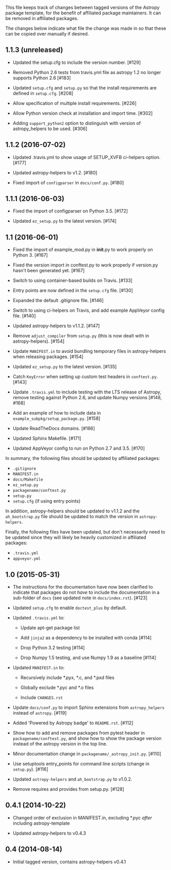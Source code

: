 This file keeps track of changes between tagged versions of the Astropy
package template, for the benefit of affiliated package maintainers. It can
be removed in affiliated packages.

The changes below indicate what file the change was made in so that these can
be copied over manually if desired.

1.1.3 (unreleased)
------------------

- Updated the setup.cfg to include the version number. [#129]

- Removed Python 2.6 tests from travis.yml file as astropy 1.2 no longer supports Python 2.6 [#183]

- Updated ``setup.cfg`` and ``setup.py`` so that the install requirements
  are defined in ``setup.cfg``. [#208]

- Allow specification of multiple install requirements. [#226]

- Allow Python version check at installation and import time. [#302]

- Adding ``support_python2`` option to distinguish with version of
  astropy_helpers to be used. [#306]


1.1.2 (2016-07-02)
------------------

- Updated .travis.yml to show usage of SETUP_XVFB ci-helpers option. [#177]

- Updated astropy-helpers to v1.2. [#180]

- Fixed import of ``configparser`` in ``docs/conf.py``. [#180]

1.1.1 (2016-06-03)
------------------

- Fixed the import of configparser on Python 3.5. [#172]

- Updated ``ez_setup.py`` to the latest version. [#174]

1.1 (2016-06-01)
----------------

- Fixed the import of example_mod.py in __init__.py to work properly on
  Python 3. [#167]

- Fixed the version import in conftest.py to work properly if version.py
  hasn't been generated yet. [#167]

- Switch to using container-based builds on Travis. [#133]

- Entry points are now defined in the ``setup.cfg`` file. [#130]

- Expanded the default .gitignore file. [#146]

- Switch to using ci-helpers on Travis, and add example AppVeyor config file.
  [#140]

- Updated astropy-helpers to v1.1.2. [#147]

- Remove ``adjust_compiler`` from ``setup.py`` (this is now dealt with in
  astropy-helpers). [#154]

- Update ``MANIFEST.in`` to avoid bundling temporary files in astropy-helpers
  when releasing packages. [#154]

- Updated ``ez_setup.py`` to the latest version. [#135]

- Catch ``KeyError`` when setting up custom test headers in ``conftest.py``.
  [#143]

- Update ``.travis.yml`` to include testing with the LTS release of Astropy,
  remove testing against Python 2.6, and update Numpy versions [#148, #168]

- Add an example of how to include data in ``example_subpkg/setup_package.py``.
  [#158]

- Update ReadTheDocs domains. [#166]

- Updated Sphinx Makefile. [#171]

- Updated AppVeyor config to run on Python 2.7 and 3.5. [#170]

In summary, the following files should be updated by affiliated packages:

- ``.gitignore``
- ``MANIFEST.in``
- ``docs/Makefile``
- ``ez_setup.py``
- ``packagename/conftest.py``
- ``setup.py``
- ``setup.cfg`` (if using entry points)

In addition, astropy-helpers should be updated to v1.1.2 and the
``ah_bootstrap.py`` file should be updated to match the version in
``astropy-helpers``.

Finally, the following files have been updated, but don't necessarily need to
be updated since they will likely be heavily customized in affiliated packages:

- ``.travis.yml``
- ``appveyor.yml``

1.0 (2015-05-31)
----------------

- The instructions for the documentation have now been clarified to indicate
  that packages do not *have* to include the documentation in a sub-folder of
  ``docs`` (see updated note in ``docs/index.rst``). [#123]

- Updated ``setup.cfg`` to enable ``doctest_plus`` by default.

- Updated ``.travis.yml`` to:

  - Update apt-get package list

  - Add ``jinja2`` as a dependency to be installed with conda [#114]

  - Drop Python 3.2 testing [#114]

  - Drop Numpy 1.5 testing, and use Numpy 1.9 as a baseline [#114]

- Updated ``MANIFEST.in`` to:

  - Recursively include *.pyx, *.c, and *.pxd files

  - Globally exclude *.pyc and *.o files

  - Include ``CHANGES.rst``

- Update ``docs/conf.py`` to import Sphinx extensions from
  ``astropy_helpers`` instead of ``astropy``. [#119]

- Added 'Powered by Astropy badge' to ``README.rst``. [#112]

- Show how to add and remove packages from pytest header in
  ``packagename/conftest.py``, and show how to show the package version
  instead of the astropy version in the top line.

- Minor documentation change in ``packagename/_astropy_init.py``. [#110]

- Use setuptools entry_points for command line scripts (change in
  ``setup.py``). [#116]

- Updated ``astropy-helpers`` and ``ah_bootstrap.py`` to v1.0.2.

- Remove requires and provides from setup.py. [#128]

0.4.1 (2014-10-22)
------------------

- Changed order of exclusion in MANIFEST.in, excluding *.pyc *after* including
  astropy-template

- Updated astropy-helpers to v0.4.3

0.4 (2014-08-14)
----------------

- Initial tagged version, contains astropy-helpers v0.4.1
